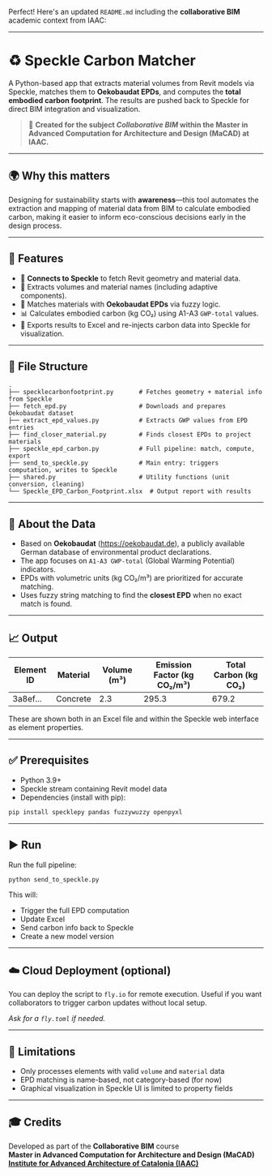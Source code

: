 Perfect! Here's an updated `README.md` including the **collaborative BIM** academic context from IAAC:

---

# ♻️ Speckle Carbon Matcher

A Python-based app that extracts material volumes from Revit models via Speckle, matches them to **Oekobaudat EPDs**, and computes the **total embodied carbon footprint**. The results are pushed back to Speckle for direct BIM integration and visualization.

> 🧠 **Created for the subject _Collaborative BIM_ within the Master in Advanced Computation for Architecture and Design (MaCAD) at IAAC.**

---

## 🌍 Why this matters

Designing for sustainability starts with **awareness**—this tool automates the extraction and mapping of material data from BIM to calculate embodied carbon, making it easier to inform eco-conscious decisions early in the design process.

---

## 🚀 Features

- 🔌 **Connects to Speckle** to fetch Revit geometry and material data.
- 📏 Extracts volumes and material names (including adaptive components).
- 🌿 Matches materials with **Oekobaudat EPDs** via fuzzy logic.
- 📊 Calculates embodied carbon (kg CO₂) using A1-A3 `GWP-total` values.
- 🧮 Exports results to Excel and re-injects carbon data into Speckle for visualization.

---

## 📂 File Structure

```
.
├── specklecarbonfootprint.py       # Fetches geometry + material info from Speckle
├── fetch_epd.py                    # Downloads and prepares Oekobaudat dataset
├── extract_epd_values.py           # Extracts GWP values from EPD entries
├── find_closer_material.py         # Finds closest EPDs to project materials
├── speckle_epd_carbon.py           # Full pipeline: match, compute, export
├── send_to_speckle.py              # Main entry: triggers computation, writes to Speckle
├── shared.py                       # Utility functions (unit conversion, cleaning)
└── Speckle_EPD_Carbon_Footprint.xlsx  # Output report with results
```

---

## 🧠 About the Data

- Based on **Oekobaudat** (https://oekobaudat.de), a publicly available German database of environmental product declarations.
- The app focuses on `A1-A3 GWP-total` (Global Warming Potential) indicators.
- EPDs with volumetric units (kg CO₂/m³) are prioritized for accurate matching.
- Uses fuzzy string matching to find the **closest EPD** when no exact match is found.

---

## 📈 Output

| Element ID | Material | Volume (m³) | Emission Factor (kg CO₂/m³) | Total Carbon (kg CO₂) |
|------------|----------|-------------|-------------------------------|------------------------|
| 3a8ef...   | Concrete | 2.3         | 295.3                         | 679.2                  |

These are shown both in an Excel file and within the Speckle web interface as element properties.

---

## ✅ Prerequisites

- Python 3.9+
- Speckle stream containing Revit model data
- Dependencies (install with pip):

```bash
pip install specklepy pandas fuzzywuzzy openpyxl
```

---

## ▶️ Run

Run the full pipeline:

```bash
python send_to_speckle.py
```

This will:
- Trigger the full EPD computation
- Update Excel
- Send carbon info back to Speckle
- Create a new model version

---

## ☁️ Cloud Deployment (optional)

You can deploy the script to `fly.io` for remote execution. Useful if you want collaborators to trigger carbon updates without local setup.

_Ask for a `fly.toml` if needed._

---

## 📌 Limitations

- Only processes elements with valid `volume` and `material` data
- EPD matching is name-based, not category-based (for now)
- Graphical visualization in Speckle UI is limited to property fields

---

## 🎓 Credits

Developed as part of the **Collaborative BIM** course  
**Master in Advanced Computation for Architecture and Design (MaCAD)**  
**[Institute for Advanced Architecture of Catalonia (IAAC)](https://iaac.net/)**

